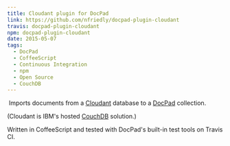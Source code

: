 ```yaml
---
title: Cloudant plugin for DocPad
link: https://github.com/nfriedly/docpad-plugin-cloudant
travis: docpad-plugin-cloudant
npm: docpad-plugin-cloudant
date: 2015-05-07
tags:
  - DocPad
  - CoffeeScript
  - Continuous Integration
  - npm
  - Open Source
  - CouchDB
---
```


<img src="https://avatars0.githubusercontent.com/u/44642?v=3&s=120" class="right clearfix thumbnail" alt=""> Imports documents from a <a href="https://cloudant.com/">Cloudant</a> database to a [DocPad](https://docpad.org/) collection.

(Cloudant is IBM's hosted [CouchDB](https://couchdb.apache.org/) solution.)

Written in CoffeeScript and tested with DocPad's built-in test tools on Travis CI.
